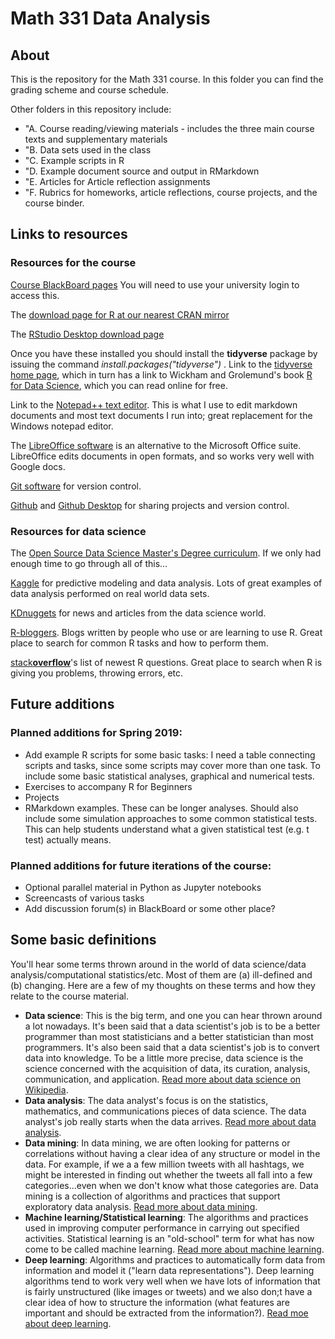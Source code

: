 # Math 331 Data Analysis

## About
This is the repository for the Math 331 course.  In this folder you can find the grading scheme and course schedule.

Other folders in this repository include:
* "A. Course reading/viewing materials - includes the three main course texts and supplementary materials
* "B. Data sets used in the class
* "C. Example scripts in R
* "D. Example document source and output in RMarkdown
* "E. Articles for Article reflection assignments
* "F. Rubrics for homeworks, article reflections, course projects, and the course binder.

## Links to resources
### Resources for the course
[Course BlackBoard pages]()  You will need to use your university login to access this.

The [download page for R at our nearest CRAN mirror](http://cran.stat.ucla.edu/)

The [RStudio Desktop download page](https://www.rstudio.com/products/rstudio/download/)

Once you have these installed you should install the **tidyverse** package by issuing the command *install.packages("tidyverse")* .  Link to the [tidyverse home page](https://www.tidyverse.org/), which in turn has a link to Wickham and Grolemund's book [R for Data Science](https://r4ds.had.co.nz/), which you can read online for free.

Link to the [Notepad++ text editor](https://notepad-plus-plus.org/).  This is what I use to edit markdown documents and most text documents I run into; great replacement for the Windows notepad editor.

The [LibreOffice software](https://www.libreoffice.org/) is an alternative to the Microsoft Office suite.  LibreOffice edits documents in open formats, and so works very well with Google docs.

[Git software](https://git-scm.com/) for version control.

[Github](https://github.com/) and [Github Desktop](https://desktop.github.com/) for sharing projects and version control.

### Resources for data science
The [Open Source Data Science Master's Degree curriculum](http://datasciencemasters.org/).  If we only had enough time to go through all of this...

[Kaggle](https://www.kaggle.com/) for predictive modeling and data analysis.  Lots of great examples of data analysis performed on real world data sets.

[KDnuggets](https://www.kdnuggets.com/) for news and articles from the data science world.

[R-bloggers](https://www.r-bloggers.com/).  Blogs written by people who use or are learning to use R.  Great place to search for common R tasks and how to perform them.

[stack**overflow**](https://stackoverflow.com/questions/tagged/r)'s list of newest R questions.  Great place to search when R is giving you problems, throwing errors, etc.



## Future additions

### Planned additions for Spring 2019:
* Add example R scripts for some basic tasks: I need a table connecting scripts and tasks, since some scripts may cover more than one task. To include some basic statistical analyses, graphical and numerical tests.
* Exercises to accompany R for Beginners
* Projects
* RMarkdown examples.  These can be longer analyses.  Should also include some simulation approaches to some common statistical tests.  This can help students understand what a given statistical test (e.g. t test) actually means.

### Planned additions for future iterations of the course:
* Optional parallel material in Python as Jupyter notebooks
* Screencasts of various tasks
* Add discussion forum(s) in BlackBoard or some other place?

## Some basic definitions
You'll hear some terms thrown around in the world of data science/data analysis/computational statistics/etc.  Most of them are (a) ill-defined and (b) changing.  Here are a few of my thoughts on these terms and how they relate to the course material.
* **Data science**: This is the big term, and one you can hear thrown around a lot nowadays.  It's been said that a data scientist's job is to be a better programmer than most statisticians and a better statistician than most programmers.  It's also been said that a data scientist's job is to convert data into knowledge.  To be a little more precise, data science is the science concerned with the acquisition of data, its curation, analysis, communication, and application.  [Read more about data science on Wikipedia](https://en.wikipedia.org/wiki/Data_science).
* **Data analysis**: The data analyst's focus is on the statistics, mathematics, and communications pieces of data science.  The data analyst's job really starts when the data arrives.  [Read more about data analysis](https://en.wikipedia.org/wiki/Data_analysis).
* **Data mining**: In data mining, we are often looking for patterns or correlations without having a clear idea of any structure or model in the data.  For example, if we a a few million tweets with all hashtags, we might be interested in finding out whether the tweets all fall into a few categories...even when we don't know what those categories are.  Data mining is a collection of algorithms and practices that support exploratory data analysis.  [Read more about data mining](https://en.wikipedia.org/wiki/Data_mining).
* **Machine learning/Statistical learning**: The algorithms and practices used in improving computer performance in carrying out specified activities.  Statistical learning is an "old-school" term for what has now come to be called machine learning.  [Read more about machine learning](https://en.wikipedia.org/wiki/Machine_learning).
* **Deep learning**: Algorithms and practices to automatically form data from information and model it ("learn data representations").  Deep learning algorithms tend to work very well when we have lots of information that is fairly unstructured (like images or tweets) and we also don;t have a clear idea of how to structure the information (what features are important and should be extracted from the information?).  [Read moe about deep learning](https://en.wikipedia.org/wiki/Deep_learning).

